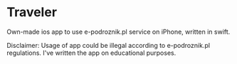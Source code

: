 # Traveler

Own-made ios app to use e-podroznik.pl service on iPhone, written in swift.

Disclaimer:
Usage of app could be illegal according to e-podroznik.pl regulations. 
I've written the app on educational purposes. 
